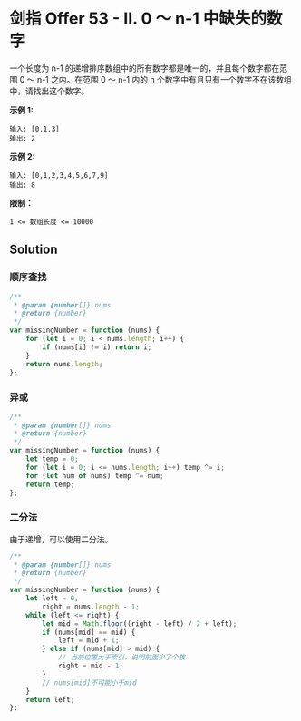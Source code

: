 # 剑指 Offer 53 - II. 0 ～ n-1 中缺失的数字

一个长度为 n-1 的递增排序数组中的所有数字都是唯一的，并且每个数字都在范围 0 ～ n-1 之内。在范围 0 ～ n-1 内的 n 个数字中有且只有一个数字不在该数组中，请找出这个数字。

**示例 1:**

```
输入: [0,1,3]
输出: 2
```

**示例 2:**

```
输入: [0,1,2,3,4,5,6,7,9]
输出: 8
```

**限制：**

```
1 <= 数组长度 <= 10000
```

## Solution

### 顺序查找

```javascript
/**
 * @param {number[]} nums
 * @return {number}
 */
var missingNumber = function (nums) {
    for (let i = 0; i < nums.length; i++) {
        if (nums[i] != i) return i;
    }
    return nums.length;
};
```

### 异或

```javascript
/**
 * @param {number[]} nums
 * @return {number}
 */
var missingNumber = function (nums) {
    let temp = 0;
    for (let i = 0; i <= nums.length; i++) temp ^= i;
    for (let num of nums) temp ^= num;
    return temp;
};
```

### 二分法

由于递增，可以使用二分法。

```javascript
/**
 * @param {number[]} nums
 * @return {number}
 */
var missingNumber = function (nums) {
    let left = 0,
        right = nums.length - 1;
    while (left <= right) {
        let mid = Math.floor((right - left) / 2 + left);
        if (nums[mid] == mid) {
            left = mid + 1;
        } else if (nums[mid] > mid) {
            // 当前位置大于索引，说明前面少了个数
            right = mid - 1;
        }
        // nums[mid]不可能小于mid
    }
    return left;
};
```
